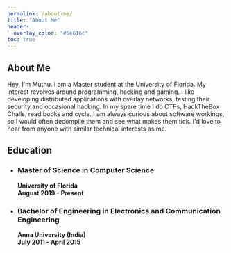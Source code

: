 ```yaml
---
permalink: /about-me/
title: "About Me"
header:
  overlay_color: "#5e616c"
toc: true
---
```


## About Me

Hey, I'm Muthu.  I am a Master student at the University of Florida. My interest revolves around programming, hacking and gaming. I like developing  distributed applications with overlay networks, testing their security and occasional hacking. In my spare time I do CTFs, HackTheBox Challs, read books and cycle. I am always curious about software workings, so I would often decompile them and see what makes them tick.  I'd love to hear from anyone with similar technical interests as me.


## Education

* ### Master of Science in Computer Science
   **University of Florida** <br />
   **August 2019 - Present** 
* ### Bachelor of Engineering in Electronics and Communication Engineering
  **Anna University (India)** <br />
  **July 2011 - April 2015**

